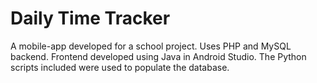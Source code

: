 # Daily Time Tracker

A mobile-app developed for a school project. Uses PHP and MySQL backend. Frontend developed using Java in Android Studio. The Python scripts included were used to populate the database.
